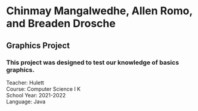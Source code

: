 # Chinmay Mangalwedhe, Allen Romo, and Breaden Drosche
## Graphics Project

### This project was designed to test our knowledge of basics graphics.

Teacher: Hulett  
Course: Computer Science I K  
School Year: 2021-2022  
Language: Java